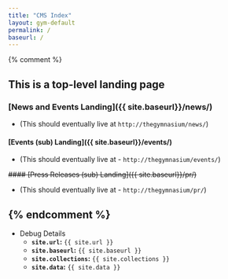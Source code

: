 ```yaml
---
title: "CMS Index"
layout: gym-default
permalink: /
baseurl: /
---
```

{% comment %}
## This is a top-level landing page

### [News and Events Landing]({{ site.baseurl}}/news/)

- (This should eventually live at `http://thegymnasium/news/`)

#### [Events (sub) Landing]({{ site.baseurl}}/events/)

- (This should eventually live at - `http://thegymnasium/events/`)

~~#### [Press Releases (sub) Landing]({{ site.baseurl}}/pr/)~~

- (This should eventually live at - `http://thegymnasium/pr/`)

{% endcomment %}
---

- Debug Details
  - **`site.url`:** `{{ site.url }}`
  - **`site.baseurl`:** `{{ site.baseurl }}`
  - **`site.collections`:** `{{ site.collections }}`
  - **`site.data`:** `{{ site.data }}`
